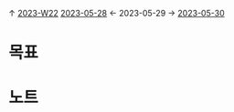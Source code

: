 
↑ [2023-W22](2023-W22.md)
[2023-05-28](2023-05-28.md) ← 2023-05-29 → [2023-05-30](2023-05-30.md)


# 목표



# 노트




